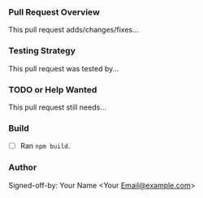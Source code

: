 ### Pull Request Overview

This pull request adds/changes/fixes...


### Testing Strategy

This pull request was tested by...


### TODO or Help Wanted

This pull request still needs...


### Build

- [ ] Ran `npm build`.

### Author

Signed-off-by: Your Name <Your Email@example.com>
